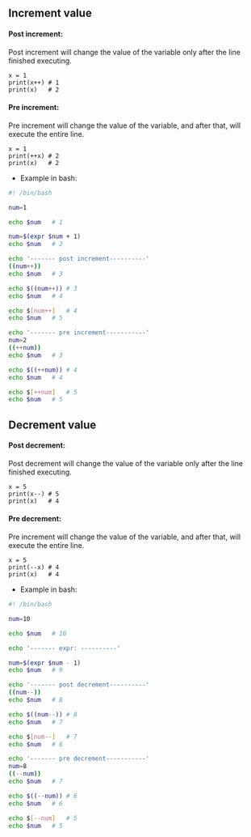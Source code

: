 ## Increment value

#### Post increment:

Post increment will change the value of the variable only after the line finished executing.

```
x = 1
print(x++) # 1
print(x)   # 2
```

#### Pre increment:

Pre increment will change the value of the variable, and after that, will execute the entire line.

```
x = 1
print(++x) # 2
print(x)   # 2
```

- Example in bash:

```bash
#! /bin/bash

num=1

echo $num 	# 1

num=$(expr $num + 1)
echo $num 	# 2

echo '------- post increment----------'
((num++))
echo $num 	# 3

echo $((num++)) # 3
echo $num 	# 4

echo $[num++]   # 4
echo $num	# 5

echo '------- pre increment-----------'
num=2
((++num))
echo $num 	# 3

echo $((++num)) # 4
echo $num	# 4

echo $[++num]   # 5
echo $num	# 5

```

## Decrement value

#### Post decrement:

Post decrement will change the value of the variable only after the line finished executing.

```
x = 5
print(x--) # 5
print(x)   # 4
```

#### Pre decrement:

Pre increment will change the value of the variable, and after that, will execute the entire line.

```
x = 5
print(--x) # 4
print(x)   # 4
```

- Example in bash:

```bash
#! /bin/bash

num=10

echo $num 	# 10

echo '------- expr: ----------'

num=$(expr $num - 1)
echo $num 	# 9

echo '------- post decrement----------'
((num--))
echo $num 	# 8

echo $((num--)) # 8
echo $num 	# 7

echo $[num--]   # 7
echo $num	# 6

echo '------- pre decrement-----------'
num=8
((--num))
echo $num 	# 7

echo $((--num)) # 6
echo $num	# 6

echo $[--num]   # 5
echo $num	# 5
```
